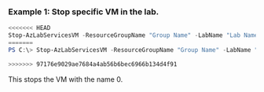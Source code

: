 ### Example 1: Stop specific VM in the lab.
```powershell
<<<<<<< HEAD
Stop-AzLabServicesVM -ResourceGroupName "Group Name" -LabName "Lab Name" -Name 0
=======
PS C:\> Stop-AzLabServicesVM -ResourceGroupName "Group Name" -LabName "Lab Name" -Name 0

>>>>>>> 97176e9029ae7684a4ab56b6bec6966b134d4f91
```

This stops the VM with the name 0.
